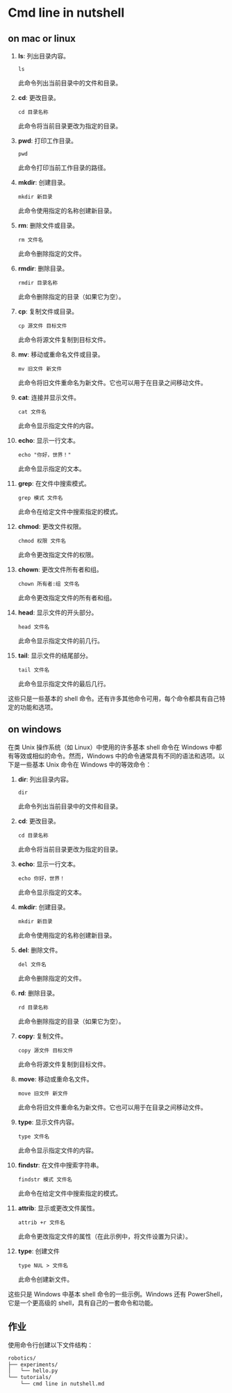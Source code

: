 # Cmd line in nutshell

## on mac or linux

1. **ls**: 列出目录内容。

   ```
   ls
   ```

   此命令列出当前目录中的文件和目录。

2. **cd**: 更改目录。

   ```
   cd 目录名称
   ```

   此命令将当前目录更改为指定的目录。

3. **pwd**: 打印工作目录。

   ```
   pwd
   ```

   此命令打印当前工作目录的路径。

4. **mkdir**: 创建目录。

   ```
   mkdir 新目录
   ```

   此命令使用指定的名称创建新目录。

5. **rm**: 删除文件或目录。

   ```
   rm 文件名
   ```

   此命令删除指定的文件。

6. **rmdir**: 删除目录。

   ```
   rmdir 目录名称
   ```

   此命令删除指定的目录（如果它为空）。

7. **cp**: 复制文件或目录。

   ```
   cp 源文件 目标文件
   ```

   此命令将源文件复制到目标文件。

8. **mv**: 移动或重命名文件或目录。

   ```
   mv 旧文件 新文件
   ```

   此命令将旧文件重命名为新文件。它也可以用于在目录之间移动文件。

9. **cat**: 连接并显示文件。

   ```
   cat 文件名
   ```

   此命令显示指定文件的内容。

10. **echo**: 显示一行文本。

    ```
    echo "你好，世界！"
    ```

    此命令显示指定的文本。

11. **grep**: 在文件中搜索模式。

    ```
    grep 模式 文件名
    ```

    此命令在给定文件中搜索指定的模式。

12. **chmod**: 更改文件权限。

    ```
    chmod 权限 文件名
    ```

    此命令更改指定文件的权限。

13. **chown**: 更改文件所有者和组。

    ```
    chown 所有者:组 文件名
    ```

    此命令更改指定文件的所有者和组。

14. **head**: 显示文件的开头部分。

    ```
    head 文件名
    ```

    此命令显示指定文件的前几行。

14. **tail**: 显示文件的结尾部分。

    ```
    tail 文件名
    ```

    此命令显示指定文件的最后几行。

这些只是一些基本的 shell 命令。还有许多其他命令可用，每个命令都具有自己特定的功能和选项。

## on windows

在类 Unix 操作系统（如 Linux）中使用的许多基本 shell 命令在 Windows 中都有等效或相似的命令。然而，Windows 中的命令通常具有不同的语法和选项。以下是一些基本 Unix 命令在 Windows 中的等效命令：

1. **dir**: 列出目录内容。

   ```
   dir
   ```

   此命令列出当前目录中的文件和目录。

2. **cd**: 更改目录。

   ```
   cd 目录名称
   ```

   此命令将当前目录更改为指定的目录。

3. **echo**: 显示一行文本。

   ```
   echo 你好，世界！
   ```

   此命令显示指定的文本。

4. **mkdir**: 创建目录。

   ```
   mkdir 新目录
   ```

   此命令使用指定的名称创建新目录。

5. **del**: 删除文件。

   ```
   del 文件名
   ```

   此命令删除指定的文件。

6. **rd**: 删除目录。

   ```
   rd 目录名称
   ```

   此命令删除指定的目录（如果它为空）。

7. **copy**: 复制文件。

   ```
   copy 源文件 目标文件
   ```

   此命令将源文件复制到目标文件。

8. **move**: 移动或重命名文件。

   ```
   move 旧文件 新文件
   ```

   此命令将旧文件重命名为新文件。它也可以用于在目录之间移动文件。

9. **type**: 显示文件内容。

   ```
   type 文件名
   ```

   此命令显示指定文件的内容。

10. **findstr**: 在文件中搜索字符串。

    ```
    findstr 模式 文件名
    ```

    此命令在给定文件中搜索指定的模式。

11. **attrib**: 显示或更改文件属性。

    ```
    attrib +r 文件名
    ```

    此命令更改指定文件的属性（在此示例中，将文件设置为只读）。

12. **type**: 创建文件

    ```
    type NUL > 文件名
    ```

    此命令创建新文件。

这些只是 Windows 中基本 shell 命令的一些示例。Windows 还有 PowerShell，它是一个更高级的 shell，具有自己的一套命令和功能。

## 作业

使用命令行创建以下文件结构：

```bash
robotics/
├── experiments/
│   └── hello.py
└── tutorials/
    └── cmd line in nutshell.md

```
